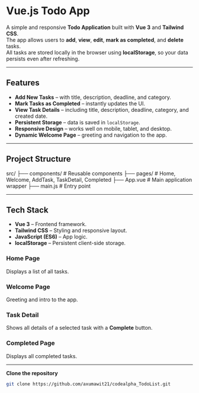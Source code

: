 # Vue.js Todo App

A simple and responsive **Todo Application** built with **Vue 3** and **Tailwind CSS**.  
The app allows users to **add**, **view**, **edit**, **mark as completed**, and **delete** tasks.  
All tasks are stored locally in the browser using **localStorage**, so your data persists even after refreshing.

---

## Features

- **Add New Tasks** – with title, description, deadline, and category.
- **Mark Tasks as Completed** – instantly updates the UI.
- **View Task Details** – including title, description, deadline, category, and created date.
- **Persistent Storage** – data is saved in `localStorage`.
- **Responsive Design** – works well on mobile, tablet, and desktop.
- **Dynamic Welcome Page** – greeting and navigation to the app.

---

## Project Structure

src/
├── components/ # Reusable components
├── pages/ # Home, Welcome, AddTask, TaskDetail, Completed
├── App.vue # Main application wrapper
├── main.js # Entry point


---

## Tech Stack

- **Vue 3** – Frontend framework.
- **Tailwind CSS** – Styling and responsive layout.
- **JavaScript (ES6)** – App logic.
- **localStorage** – Persistent client-side storage.


### Home Page
Displays a list of all tasks.

### Welcome Page
Greeting and intro to the app.

### Task Detail
Shows all details of a selected task with a **Complete** button.

### Completed Page
Displays all completed tasks.

---

**Clone the repository**
   ```bash
   git clone https://github.com/axumawit21/codealpha_TodoList.git


